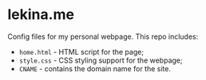 # lekina.me


Config files for my personal webpage. This repo includes:
- ``home.html`` - HTML script for the page;
- ``style.css`` - CSS styling support for the webpage;
- ``CNAME`` - contains the domain name for the site.